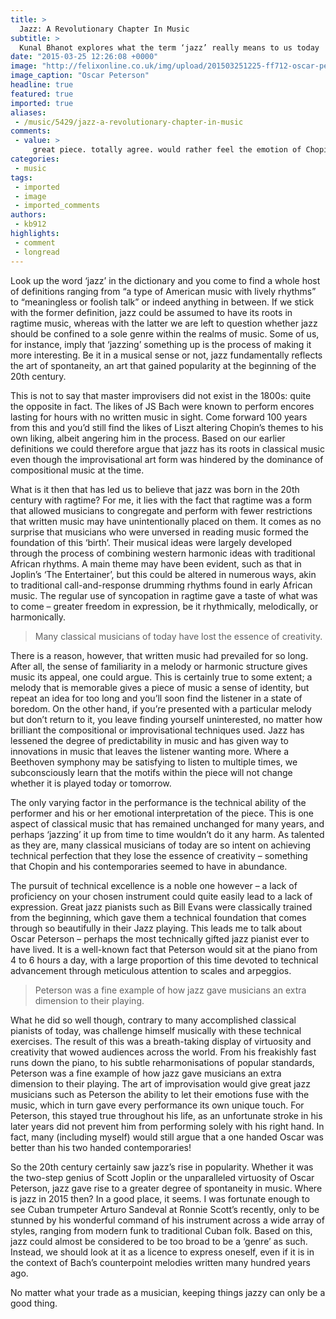 ```yaml
---
title: >
  Jazz: A Revolutionary Chapter In Music
subtitle: >
  Kunal Bhanot explores what the term ‘jazz’ really means to us today
date: "2015-03-25 12:26:08 +0000"
image: "http://felixonline.co.uk/img/upload/201503251225-ff712-oscar-peterson.jpg"
image_caption: "Oscar Peterson"
headline: true
featured: true
imported: true
aliases:
 - /music/5429/jazz-a-revolutionary-chapter-in-music
comments:
 - value: >
     great piece. totally agree. would rather feel the emotion of Chopin's pieces over a technically perfect piece any day.
categories:
 - music
tags:
 - imported
 - image
 - imported_comments
authors:
 - kb912
highlights:
 - comment
 - longread
---
```


Look up the word ‘jazz’ in the dictionary and you come to find a whole host of definitions ranging from “a type of American music with lively rhythms” to “meaningless or foolish talk” or indeed anything in between. If we stick with the former definition, jazz could be assumed to have its roots in ragtime music, whereas with the latter we are left to question whether jazz should be confined to a sole genre within the realms of music. Some of us, for instance, imply that ‘jazzing’ something up is the process of making it more interesting. Be it in a musical sense or not, jazz fundamentally reflects the art of spontaneity, an art that gained popularity at the beginning of the 20th century.

This is not to say that master improvisers did not exist in the 1800s: quite the opposite in fact. The likes of JS Bach were known to perform encores lasting for hours with no written music in sight. Come forward 100 years from this and you’d still find the likes of Liszt altering Chopin’s themes to his own liking, albeit angering him in the process. Based on our earlier definitions we could therefore argue that jazz has its roots in classical music even though the improvisational art form was hindered by the dominance of compositional music at the time.

What is it then that has led us to believe that jazz was born in the 20th century with ragtime? For me, it lies with the fact that ragtime was a form that allowed musicians to congregate and perform with fewer restrictions that written music may have unintentionally placed on them. It comes as no surprise that musicians who were unversed in reading music formed the foundation of this ‘birth’. Their musical ideas were largely developed through the process of combining western harmonic ideas with traditional African rhythms. A main theme may have been evident, such as that in Joplin’s ‘The Entertainer’, but this could be altered in numerous ways, akin to traditional call-and-response drumming rhythms found in early African music. The regular use of syncopation in ragtime gave a taste of what was to come – greater freedom in expression, be it rhythmically, melodically, or harmonically.

> Many classical musicians of today have lost the essence of creativity.

There is a reason, however, that written music had prevailed for so long. After all, the sense of familiarity in a melody or harmonic structure gives music its appeal, one could argue. This is certainly true to some extent; a melody that is memorable gives a piece of music a sense of identity, but repeat an idea for too long and you’ll soon find the listener in a state of boredom. On the other hand, if you’re presented with a particular melody but don’t return to it, you leave finding yourself uninterested, no matter how brilliant the compositional or improvisational techniques used. Jazz has lessened the degree of predictability in music and has given way to innovations in music that leaves the listener wanting more. Where a Beethoven symphony may be satisfying to listen to multiple times, we subconsciously learn that the motifs within the piece will not change whether it is played today or tomorrow.

The only varying factor in the performance is the technical ability of the performer and his or her emotional interpretation of the piece. This is one aspect of classical music that has remained unchanged for many years, and perhaps ‘jazzing’ it up from time to time wouldn’t do it any harm. As talented as they are, many classical musicians of today are so intent on achieving technical perfection that they lose the essence of creativity – something that Chopin and his contemporaries seemed to have in abundance.

The pursuit of technical excellence is a noble one however – a lack of proficiency on your chosen instrument could quite easily lead to a lack of expression. Great jazz pianists such as Bill Evans were classically trained from the beginning, which gave them a technical foundation that comes through so beautifully in their Jazz playing. This leads me to talk about Oscar Peterson – perhaps the most technically gifted jazz pianist ever to have lived. It is a well-known fact that Peterson would sit at the piano from 4 to 6 hours a day, with a large proportion of this time devoted to technical advancement through meticulous attention to scales and arpeggios.

> Peterson was a fine example of how jazz gave musicians an extra dimension to their playing.

What he did so well though, contrary to many accomplished classical pianists of today, was challenge himself musically with these technical exercises. The result of this was a breath-taking display of virtuosity and creativity that wowed audiences across the world. From his freakishly fast runs down the piano, to his subtle reharmonisations of popular standards, Peterson was a fine example of how jazz gave musicians an extra dimension to their playing. The art of improvisation would give great jazz musicians such as Peterson the ability to let their emotions fuse with the music, which in turn gave every performance its own unique touch. For Peterson, this stayed true throughout his life, as an unfortunate stroke in his later years did not prevent him from performing solely with his right hand. In fact, many (including myself) would still argue that a one handed Oscar was better than his two handed contemporaries!

So the 20th century certainly saw jazz’s rise in popularity. Whether it was the two-step genius of Scott Joplin or the unparalleled virtuosity of Oscar Peterson, jazz gave rise to a greater degree of spontaneity in music. Where is jazz in 2015 then? In a good place, it seems. I was fortunate enough to see Cuban trumpeter Arturo Sandeval at Ronnie Scott’s recently, only to be stunned by his wonderful command of his instrument across a wide array of styles, ranging from modern funk to traditional Cuban folk. Based on this, jazz could almost be considered to be too broad to be a ‘genre’ as such. Instead, we should look at it as a licence to express oneself, even if it is in the context of Bach’s counterpoint melodies written many hundred years ago.

No matter what your trade as a musician, keeping things jazzy can only be a good thing.

